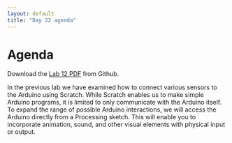 ```yaml
---
layout: default
title: "Day 22 agenda"
---
```


# Agenda
Download the [Lab 12 PDF](Lab12.pdf) from Github.

In the previous lab we have examined how to connect various sensors to the Arduino using Scratch. While Scratch enables us to make simple Arduino programs, it is limited to only communicate with the Arduino itself. To expand the range of possible Arduino interactions, we will access the Arduino directly from a Processing sketch. This will enable you to incorporate animation, sound, and other visual elements with physical input or output.


